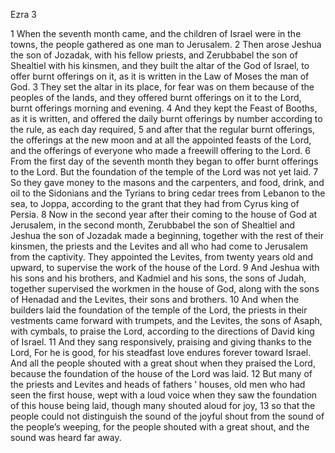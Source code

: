 Ezra 3

1	When the seventh month came, and the children of Israel were in the towns, the people gathered as one man to Jerusalem.
2	Then arose Jeshua the son of Jozadak, with his fellow priests, and Zerubbabel the son of Shealtiel with his kinsmen, and they built the altar of the God of Israel, to offer burnt offerings on it, as it is written in the Law of Moses the man of God.
3	They set the altar in its place, for fear was on them because of the peoples of the lands, and they offered burnt offerings on it to the Lord, burnt offerings morning and evening.
4	And they kept the Feast of Booths, as it is written, and offered the daily burnt offerings by number according to the rule, as each day required,
5	and after that the regular burnt offerings, the offerings at the new moon and at all the appointed feasts of the Lord, and the offerings of everyone who made a freewill offering to the Lord.
6	From the first day of the seventh month they began to offer burnt offerings to the Lord. But the foundation of the temple of the Lord was not yet laid.
7	So they gave money to the masons and the carpenters, and food, drink, and oil to the Sidonians and the Tyrians to bring cedar trees from Lebanon to the sea, to Joppa, according to the grant that they had from Cyrus king of Persia.
8	Now in the second year after their coming to the house of God at Jerusalem, in the second month, Zerubbabel the son of Shealtiel and Jeshua the son of Jozadak made a beginning, together with the rest of their kinsmen, the priests and the Levites and all who had come to Jerusalem from the captivity. They appointed the Levites, from twenty years old and upward, to supervise the work of the house of the Lord.
9	And Jeshua with his sons and his brothers, and Kadmiel and his sons, the sons of Judah, together supervised the workmen in the house of God, along with the sons of Henadad and the Levites, their sons and brothers.
10	And when the builders laid the foundation of the temple of the Lord, the priests in their vestments came forward with trumpets, and the Levites, the sons of Asaph, with cymbals, to praise the Lord, according to the directions of David king of Israel.
11	And they sang responsively, praising and giving thanks to the Lord, For he is good, for his steadfast love endures forever toward Israel. And all the people shouted with a great shout when they praised the Lord, because the foundation of the house of the Lord was laid.
12	But many of the priests and Levites and heads of fathers ’ houses, old men who had seen the first house, wept with a loud voice when they saw the foundation of this house being laid, though many shouted aloud for joy,
13	so that the people could not distinguish the sound of the joyful shout from the sound of the people’s weeping, for the people shouted with a great shout, and the sound was heard far away.

